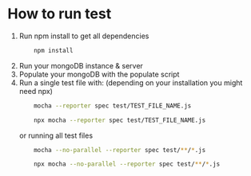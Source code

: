 # How to run test

1. Run npm install to get all dependencies
    ```bash
        npm install
    ```
2. Run your mongoDB instance & server
3. Populate your mongoDB with the populate script
4. Run a single test file with: (depending on your installation you might need npx)
    ```bash
        mocha --reporter spec test/TEST_FILE_NAME.js
    ```
    ```bash
        npx mocha --reporter spec test/TEST_FILE_NAME.js
    ```
    or running all test files
    ```bash
        mocha --no-parallel --reporter spec test/**/*.js
    ```
    ```bash
        npx mocha --no-parallel --reporter spec test/**/*.js
    ```
